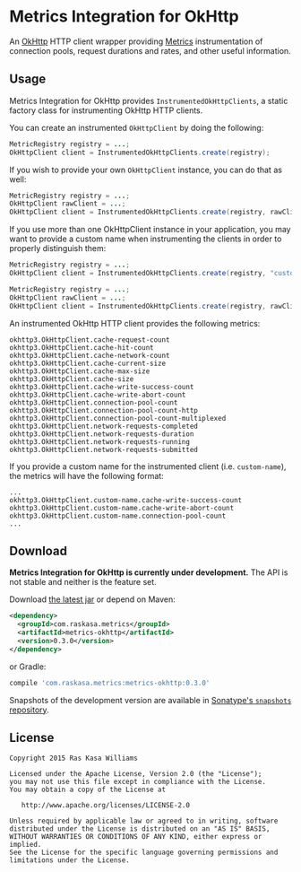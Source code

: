 Metrics Integration for OkHttp
==============================

An [OkHttp][okhttp] HTTP client wrapper providing [Metrics][metrics]
instrumentation of connection pools, request durations and rates, and other
useful information.

Usage
-----

Metrics Integration for OkHttp provides `InstrumentedOkHttpClients`, a static
factory class for instrumenting OkHttp HTTP clients.

You can create an instrumented `OkHttpClient` by doing the following:

```java
MetricRegistry registry = ...;
OkHttpClient client = InstrumentedOkHttpClients.create(registry);
```

If you wish to provide your own `OkHttpClient` instance, you can do that as well:

```java
MetricRegistry registry = ...;
OkHttpClient rawClient = ...;
OkHttpClient client = InstrumentedOkHttpClients.create(registry, rawClient);
```

If you use more than one OkHttpClient instance in your application, you may
want to provide a custom name when instrumenting the clients in order to
properly distinguish them:

```java
MetricRegistry registry = ...;
OkHttpClient client = InstrumentedOkHttpClients.create(registry, "custom-name");

MetricRegistry registry = ...;
OkHttpClient rawClient = ...;
OkHttpClient client = InstrumentedOkHttpClients.create(registry, rawClient, "custom-name");
```

An instrumented OkHttp HTTP client provides the following metrics:

```
okhttp3.OkHttpClient.cache-request-count
okhttp3.OkHttpClient.cache-hit-count
okhttp3.OkHttpClient.cache-network-count
okhttp3.OkHttpClient.cache-current-size
okhttp3.OkHttpClient.cache-max-size
okhttp3.OkHttpClient.cache-size
okhttp3.OkHttpClient.cache-write-success-count
okhttp3.OkHttpClient.cache-write-abort-count
okhttp3.OkHttpClient.connection-pool-count
okhttp3.OkHttpClient.connection-pool-count-http
okhttp3.OkHttpClient.connection-pool-count-multiplexed
okhttp3.OkHttpClient.network-requests-completed
okhttp3.OkHttpClient.network-requests-duration
okhttp3.OkHttpClient.network-requests-running
okhttp3.OkHttpClient.network-requests-submitted
```

If you provide a custom name for the instrumented client (i.e. `custom-name`),
the metrics will have the following format:

```
...
okhttp3.OkHttpClient.custom-name.cache-write-success-count
okhttp3.OkHttpClient.custom-name.cache-write-abort-count
okhttp3.OkHttpClient.custom-name.connection-pool-count
...
```

Download
--------

**Metrics Integration for OkHttp is currently under development.**  The API is
not stable and neither is the feature set.

Download [the latest jar][metrics-okhttp] or depend on Maven:

```xml
<dependency>
  <groupId>com.raskasa.metrics</groupId>
  <artifactId>metrics-okhttp</artifactId>
  <version>0.3.0</version>
</dependency>
```

or Gradle:

```groovy
compile 'com.raskasa.metrics:metrics-okhttp:0.3.0'
```

Snapshots of the development version are available in
[Sonatype's `snapshots` repository][sonatype].

License
-------

    Copyright 2015 Ras Kasa Williams

    Licensed under the Apache License, Version 2.0 (the "License");
    you may not use this file except in compliance with the License.
    You may obtain a copy of the License at

       http://www.apache.org/licenses/LICENSE-2.0

    Unless required by applicable law or agreed to in writing, software
    distributed under the License is distributed on an "AS IS" BASIS,
    WITHOUT WARRANTIES OR CONDITIONS OF ANY KIND, either express or implied.
    See the License for the specific language governing permissions and
    limitations under the License.
  
  [metrics]: https://dropwizard.github.io/metrics/3.2.3/
  [metrics-okhttp]: https://search.maven.org/remote_content?g=com.raskasa.metrics&a=metrics-okhttp&v=LATEST
  [okhttp]: http://square.github.io/okhttp/
  [sonatype]: https://oss.sonatype.org/content/repositories/snapshots/com/raskasa/metrics/

